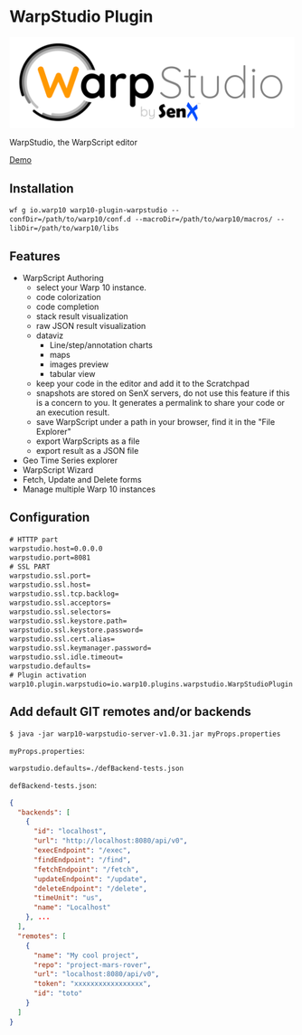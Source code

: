 # WarpStudio Plugin

![logo](./warpStudio.png)

WarpStudio, the WarpScript editor

[Demo](http://studio.senx.io/)

## Installation

    wf g io.warp10 warp10-plugin-warpstudio --confDir=/path/to/warp10/conf.d --macroDir=/path/to/warp10/macros/ --libDir=/path/to/warp10/libs

## Features

- WarpScript Authoring
    - select your Warp 10 instance.
    - code colorization
    - code completion
    - stack result visualization 
    - raw JSON result visualization
    - dataviz
        - Line/step/annotation charts
        - maps
        - images preview
        - tabular view
    - keep your code in the editor and add it to the Scratchpad 
    - snapshots are stored on SenX servers, do not use this feature if this is a concern to you. It generates a permalink to share your code or an execution result.
    - save WarpScript under a path in your browser, find it in the "File Explorer"
    - export WarpScripts as a file
    - export result as a JSON file
- Geo Time Series explorer
- WarpScript Wizard
- Fetch, Update and Delete forms
- Manage multiple Warp 10 instances

## Configuration 
    # HTTTP part
    warpstudio.host=0.0.0.0
    warpstudio.port=8081
    # SSL PART
    warpstudio.ssl.port=
    warpstudio.ssl.host=
    warpstudio.ssl.tcp.backlog=
    warpstudio.ssl.acceptors=
    warpstudio.ssl.selectors=
    warpstudio.ssl.keystore.path=
    warpstudio.ssl.keystore.password=
    warpstudio.ssl.cert.alias=
    warpstudio.ssl.keymanager.password=
    warpstudio.ssl.idle.timeout=
    warpstudio.defaults=
    # Plugin activation
    warp10.plugin.warpstudio=io.warp10.plugins.warpstudio.WarpStudioPlugin


## Add default GIT remotes and/or backends

    $ java -jar warp10-warpstudio-server-v1.0.31.jar myProps.properties


`myProps.properties`:

    warpstudio.defaults=./defBackend-tests.json


`defBackend-tests.json`:

```json
{
  "backends": [
    {
      "id": "localhost",
      "url": "http://localhost:8080/api/v0",
      "execEndpoint": "/exec",
      "findEndpoint": "/find",
      "fetchEndpoint": "/fetch",
      "updateEndpoint": "/update",
      "deleteEndpoint": "/delete",
      "timeUnit": "us",
      "name": "Localhost"
    }, ...
  ],
  "remotes": [
    {
      "name": "My cool project",
      "repo": "project-mars-rover",
      "url": "localhost:8080/api/v0",
      "token": "xxxxxxxxxxxxxxxxx",
      "id": "toto"
    }
  ]
}
```
